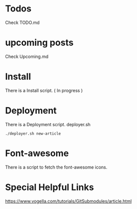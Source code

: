 # Todos

Check TODO.md

# upcoming posts

Check Upcoming.md

# Install

There is a Install script. ( In progress )

# Deployment

There is a Deployment script. deployer.sh

`./deployer.sh new-article`

# Font-awesome

There is a script to fetch the font-awesome icons.

# Special Helpful Links

https://www.vogella.com/tutorials/GitSubmodules/article.html
